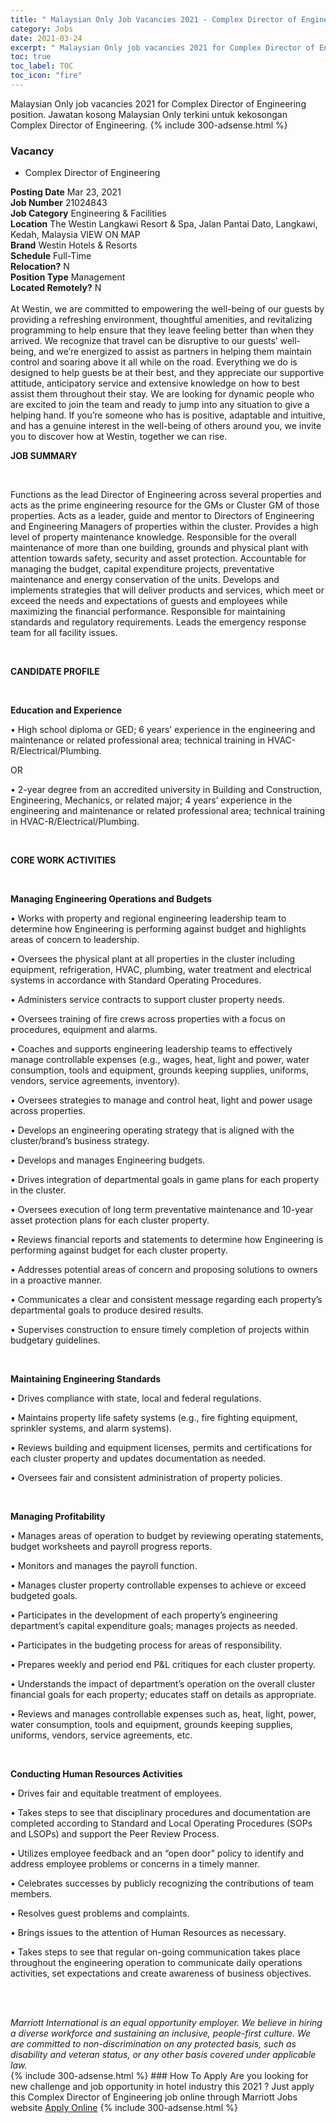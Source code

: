 ```yaml
---
title: " Malaysian Only Job Vacancies 2021 - Complex Director of Engineering" 
category: Jobs 
date: 2021-03-24 
excerpt: " Malaysian Only job vacancies 2021 for Complex Director of Engineering position. Jawatan kosong  Malaysian Only terkini untuk kekosongan Complex Director of Engineering." 
toc: true 
toc_label: TOC 
toc_icon: "fire" 
--- 
```


 Malaysian Only job vacancies 2021 for Complex Director of Engineering position. Jawatan kosong  Malaysian Only terkini untuk kekosongan Complex Director of Engineering. 
{% include 300-adsense.html %} 
### Vacancy 
- Complex Director of Engineering 
<div><div><b>Posting Date</b> Mar 23, 2021<br><b>Job Number</b> 21024843<br><b>Job Category</b> Engineering &amp; Facilities<br><b>Location</b> The Westin Langkawi Resort &amp; Spa, Jalan Pantai Dato, Langkawi, Kedah, Malaysia VIEW ON MAP<br><b>Brand</b> Westin Hotels &amp; Resorts<br><b>Schedule</b> Full-Time<br><b>Relocation?</b> N<br><b>Position Type</b> Management<br><b>Located Remotely?</b> N<br><br>At Westin, we are committed to empowering the well-being of our guests by providing a refreshing environment, thoughtful amenities, and revitalizing programming to help ensure that they leave feeling better than when they arrived. We recognize that travel can be disruptive to our guests&#8217; well-being, and we&#8217;re energized to assist as partners in helping them maintain control and soaring above it all while on the road. Everything we do is designed to help guests be at their best, and they appreciate our supportive attitude, anticipatory service and extensive knowledge on how to best assist them throughout their stay. We are looking for dynamic people who are excited to join the team and ready to jump into any situation to give a helping hand. If you&#8217;re someone who has is positive, adaptable and intuitive, and has a genuine interest in the well-being of others around you, we invite you to discover how at Westin, together we can rise.<br></div><div> <p><strong>JOB SUMMARY</strong></p> <p>&#160;</p> <p>Functions as the lead Director of Engineering across several properties and acts as the prime engineering resource for the GMs or Cluster GM of those properties. Acts as a leader, guide and mentor to Directors of Engineering and Engineering Managers of properties within the cluster. Provides a high level of property maintenance knowledge. Responsible for the overall maintenance of more than one building, grounds and physical plant with attention towards safety, security and asset protection. Accountable for managing the budget, capital expenditure projects, preventative maintenance and energy conservation of the units. Develops and implements strategies that will deliver products and services, which meet or exceed the needs and expectations of guests and employees while maximizing the financial performance. Responsible for maintaining standards and regulatory requirements. Leads the emergency response team for all facility issues.</p> <p>&#160;</p> <p><strong>CANDIDATE PROFILE </strong></p> <p>&#160;</p> <p><strong>Education and Experience</strong></p> <p>&#8226; High school diploma or GED; 6 years&#8217; experience in the engineering and maintenance or related professional area; technical training in HVAC-R/Electrical/Plumbing.</p> <p>OR</p> <p>&#8226; 2-year degree from an accredited university in Building and Construction, Engineering, Mechanics, or related major; 4 years&#8217; experience in the engineering and maintenance or related professional area; technical training in HVAC-R/Electrical/Plumbing.</p> <p>&#160;</p> <p><strong>CORE WORK ACTIVITIES</strong></p> <p>&#160;</p> <p><strong>Managing Engineering Operations and Budgets</strong></p> <p>&#8226; Works with property and regional engineering leadership team to determine how Engineering is performing against budget and highlights areas of concern to leadership.</p> <p>&#8226; Oversees the physical plant at all properties in the cluster including equipment, refrigeration, HVAC, plumbing, water treatment and electrical systems in accordance with Standard Operating Procedures.</p> <p>&#8226; Administers service contracts to support cluster property needs.</p> <p>&#8226; Oversees training of fire crews across properties with a focus on procedures, equipment and alarms.</p> <p>&#8226; Coaches and supports engineering leadership teams to effectively manage controllable expenses (e.g., wages, heat, light and power, water consumption, tools and equipment, grounds keeping supplies, uniforms, vendors, service agreements, inventory).</p> <p>&#8226; Oversees strategies to manage and control heat, light and power usage across properties.</p> <p>&#8226; Develops an engineering operating strategy that is aligned with the cluster/brand&#8217;s business strategy.</p> <p>&#8226; Develops and manages Engineering budgets.</p> <p>&#8226; Drives integration of departmental goals in game plans for each property in the cluster.</p> <p>&#8226; Oversees execution of long term preventative maintenance and 10-year asset protection plans for each cluster property.</p> <p>&#8226; Reviews financial reports and statements to determine how Engineering is performing against budget for each cluster property.</p> <p>&#8226; Addresses potential areas of concern and proposing solutions to owners in a proactive manner.</p> <p>&#8226; Communicates a clear and consistent message regarding each property&#8217;s departmental goals to produce desired results.</p> <p>&#8226; Supervises construction to ensure timely completion of projects within budgetary guidelines.</p> <p>&#160;</p> <p><strong>Maintaining Engineering Standards</strong></p> <p>&#8226; Drives compliance with state, local and federal regulations.</p> <p>&#8226; Maintains property life safety systems (e.g., fire fighting equipment, sprinkler systems, and alarm systems).</p> <p>&#8226; Reviews building and equipment licenses, permits and certifications for each cluster property and updates documentation as needed.</p> <p>&#8226; Oversees fair and consistent administration of property policies.</p> <p>&#160;</p> <p><strong>Managing Profitability</strong></p> <p>&#8226; Manages areas of operation to budget by reviewing operating statements, budget worksheets and payroll progress reports.</p> <p>&#8226; Monitors and manages the payroll function.</p> <p>&#8226; Manages cluster property controllable expenses to achieve or exceed budgeted goals.</p> <p>&#8226; Participates in the development of each property&#8217;s engineering department&#8217;s capital expenditure goals; manages projects as needed.</p> <p>&#8226; Participates in the budgeting process for areas of responsibility.</p> <p>&#8226; Prepares weekly and period end P&amp;L critiques for each cluster property.</p> <p>&#8226; Understands the impact of department&#8217;s operation on the overall cluster financial goals for each property; educates staff on details as appropriate.</p> <p>&#8226; Reviews and manages controllable expenses such as, heat, light, power, water consumption, tools and equipment, grounds keeping supplies, uniforms, vendors, service agreements, etc.</p> <p>&#160;</p> <p><strong>Conducting Human Resources Activities</strong></p> <p>&#8226; Drives fair and equitable treatment of employees.</p> <p>&#8226; Takes steps to see that disciplinary procedures and documentation are completed according to Standard and Local Operating Procedures (SOPs and LSOPs) and support the Peer Review Process.</p> <p>&#8226; Utilizes employee feedback and an &#8220;open door&#8221; policy to identify and address employee problems or concerns in a timely manner.</p> <p>&#8226; Celebrates successes by publicly recognizing the contributions of team members.</p> <p>&#8226; Resolves guest problems and complaints.</p> <p>&#8226; Brings issues to the attention of Human Resources as necessary.</p> <p>&#8226; Takes steps to see that regular on-going communication takes place throughout the engineering operation to communicate daily operations activities, set expectations and create awareness of business objectives.</p> <p>&#160;</p> </div> <div> &#160;</div> <em>Marriott International is an equal opportunity employer.&#160;We believe in hiring a diverse workforce and sustaining an inclusive, people-first culture.&#160;We are committed to non-discrimination on&#160;any&#160;protected&#160;basis, such as disability and veteran status, or any other basis covered under applicable law.</em><br></div> 
{% include 300-adsense.html %} 
### How To Apply 
Are you looking for new challenge and job opportunity in hotel industry this 2021 ?
Just apply this Complex Director of Engineering job online through Marriott Jobs website 
<a href="https://jobs.marriott.com/marriott/jobs/21024843?lang=en-us" class="btn btn--info" target="_blank" rel="nofollow noopenner">Apply Online</a> 
{% include 300-adsense.html %} 